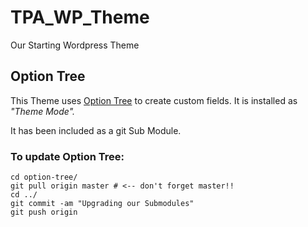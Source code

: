 # TPA_WP_Theme

Our Starting Wordpress Theme

## Option Tree
This Theme uses [Option Tree](https://github.com/valendesigns/option-tree) to create custom fields. It is installed as _"Theme Mode"._

It has been included as a git Sub Module.

### To update Option Tree:
    cd option-tree/
    git pull origin master # <-- don't forget master!!
    cd ../
    git commit -am "Upgrading our Submodules"
    git push origin
